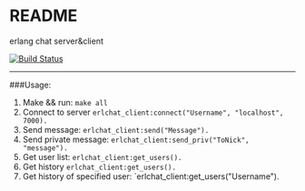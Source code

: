 README
======
erlang chat server&client

[![Build Status](https://travis-ci.org/ddqd/erlchat.png?branch=master)](https://travis-ci.org/ddqd/erlchat)

----
###Usage:

1. Make && run: `make all` 
2. Connect to server  `erlchat_client:connect("Username", "localhost", 7000).`
3. Send message: `erlchat_client:send("Message").`
4. Send private message: `erlchat_client:send_priv("ToNick", "message").`
5. Get user list: `erlchat_client:get_users().`
6. Get history `erlchat_client:get_users().`
7. Get history of specified user: `erlchat_client:get_users("Username").